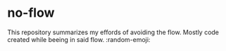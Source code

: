 # no-flow
This repository summarizes my effords of avoiding the flow. Mostly code created while beeing in said flow. :random-emoji:
